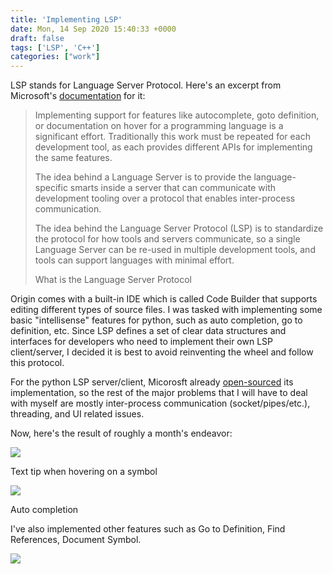 ```yaml
---
title: 'Implementing LSP'
date: Mon, 14 Sep 2020 15:40:33 +0000
draft: false
tags: ['LSP', 'C++']
categories: ["work"]
---
```


LSP stands for Language Server Protocol. Here's an excerpt from Microsoft's [documentation](https://microsoft.github.io/language-server-protocol/overviews/lsp/overview/) for it:

> Implementing support for features like autocomplete, goto definition, or documentation on hover for a programming language is a significant effort. Traditionally this work must be repeated for each development tool, as each provides different APIs for implementing the same features.
> 
> The idea behind a Language Server is to provide the language-specific smarts inside a server that can communicate with development tooling over a protocol that enables inter-process communication.
> 
> The idea behind the Language Server Protocol (LSP) is to standardize the protocol for how tools and servers communicate, so a single Language Server can be re-used in multiple development tools, and tools can support languages with minimal effort.
> 
> What is the Language Server Protocol

Origin comes with a built-in IDE which is called Code Builder that supports editing different types of source files. I was tasked with implementing some basic "intellisense" features for python, such as auto completion, go to definition, etc. Since LSP defines a set of clear data structures and interfaces for developers who need to implement their own LSP client/server, I decided it is best to avoid reinventing the wheel and follow this protocol.

For the python LSP server/client, Micorosft already [open-sourced](https://github.com/Microsoft/python-language-server) its implementation, so the rest of the major problems that I will have to deal with myself are mostly inter-process communication (socket/pipes/etc.), threading, and UI related issues.

Now, here's the result of roughly a month's endeavor:

![](https://kencodelife.files.wordpress.com/2020/09/hover.gif?w=1024)

Text tip when hovering on a symbol

![](https://kencodelife.files.wordpress.com/2020/09/completion.gif?w=1024)

Auto completion

I've also implemented other features such as Go to Definition, Find References, Document Symbol.

![](https://kencodelife.files.wordpress.com/2020/09/findref.png?w=1024)